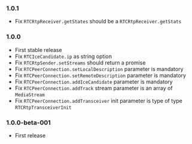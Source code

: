 ### 1.0.1

* Fix `RTCRtpReceiver.getStates` should be a `RTCRtpReceiver.getStats`

### 1.0.0

* First stable release
* Fix `RTCIceCandidate.ip` as string option
* Fix `RTCRtpSender.setStreams` should return a promise
* Fix `RTCPeerConnection.setLocalDescription` parameter is mandatory
* Fix `RTCPeerConnection.setRemoteDescription` parameter is mandatory
* Fix `RTCPeerConnection.addIceCandidate` parameter is mandatory
* Fix `RTCPeerConnection.addTrack` stream parameter is an array of `MediaStream`
* Fix `RTCPeerConnection.addTransceiver` init parameter is type of type `RTCRtpTransceiverInit`

### 1.0.0-beta-001

* First release
